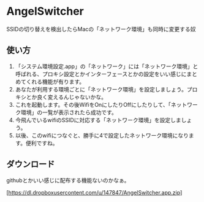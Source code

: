 AngelSwitcher
=============

SSIDの切り替えを検出したらMacの「ネットワーク環境」も同時に変更する奴

使い方
----------

1. 「システム環境設定.app」の「ネットワーク」には「ネットワーク環境」と呼ばれる、プロキシ設定とかインターフェースとかの設定をいい感じにまとめてくれる機能が有ります。
2. あなたが利用する環境ごとに「ネットワーク環境」を設定しましょう。プロキシとか良く変えるんじゃないかな。
3. これを起動します。その後WifiをOnにしたりOffにしたりして、「ネットワーク環境」の一覧が表示されたら成功です。
4. 今飛んでいるwifiのSSIDに対応する「ネットワーク環境」を設定しましょう。
5. 以後、このwifiにつなぐと、勝手に4で設定したネットワーク環境になります。便利ですね。

ダウンロード
----------
githubとかいい感じに配布する機能ないのかなぁ。

[https://dl.dropboxusercontent.com/u/147847/AngelSwitcher.app.zip]